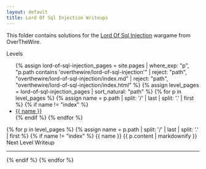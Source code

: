 ```yaml
---
layout: default
title: Lord Of Sql Injection Writeups
---
```


This folder contains solutions for the [Lord Of Sql Injection](http://overthewire.org/wargames/lord-of-sql-injection/) wargame from OverTheWire.

<style>
/* Styles same as your Behemoth example – omitted here for brevity */
</style>

<div class="behemoth-container">

  <!-- Sidebar -->
  <div class="behemoth-sidebar">
    <h00>Levels</h00>
    <ul>
      {% assign lord-of-sql-injection_pages = site.pages 
        | where_exp: "p", "p.path contains 'overthewire/lord-of-sql-injection'" 
        | reject: "path", "overthewire/lord-of-sql-injection/index.md" 
        | reject: "path", "overthewire/lord-of-sql-injection/index.html" 
      %}
      {% assign level_pages = lord-of-sql-injection_pages | sort_natural: "path" %}
      {% for p in level_pages %}
        {% assign name = p.path | split: '/' | last | split: '.' | first %}
        {% if name != "index" %}
          <li><a href="#{{ name }}">{{ name }}</a></li>
        {% endif %}
      {% endfor %}
    </ul>
  </div>

  <!-- Main content -->
  <div class="behemoth-content">
    {% for p in level_pages %}
      {% assign name = p.path | split: '/' | last | split: '.' | first %}
      {% if name != "index" %}
        <h00 id="{{ name }}">{{ name }}</h00>
        {{ p.content | markdownify }}
        <div class="level-banner">Next Level Writeup</div>
        <hr />
      {% endif %}
    {% endfor %}
  </div>

</div>
